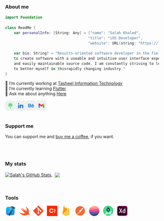 ### About me
```swift
import Foundation

class ReadMe {
    var personalInfo: [String: Any] = ["name": "Salah Khaled",
                                      "title": "iOS Developer",
                                      "website": URL(string: "https://linktr.ee/sala7khaled/")]
                                      
    var bio: String? = "Results-oriented software developer in the field of iOS Development. I make it my goal
    to create software with a useable and intuitive user interface experience. I also, create highly readable
    and easily maintainable source code. I am constantly striving to learn new technologies and look for ways
    to better myself in thisrapidly changing industry."
}
```
<!-- <table>
<tr>
<td>
Results-oriented software developer in the field of iOS Development. I make it my goal to create software with a useable and intuitive user interface experience. I also, create highly readable and easily maintainable source code. I am constantly striving to learn new technologies and look for waysto better myself in thisrapidly changing industry.
</td>
</tr>
</table> -->

🔭 I’m currently working at [Tasheel Information Technology](https://www.tasheelinfotech.com/wp-tasheelinfotech/home-ar/)
<br/>
🌱 I’m currently learning [Flutter](https://flutter.dev)
<br/>
💬 Ask me about anything [Here](https://github.com/sala7khaled/sala7khaled/issues)
<br/>

<a href="https://linktr.ee/sala7khaled"> <img align="left" alt="Salah Khaled | Linktree" width="34px" src="/assets/linktree.svg" />
  </a>
<a href="https://www.linkedin.com/in/sala7khaled"> <img align="left" alt="Salah Khaled | LinkedIn" width="34px" src="/assets/linkedin.svg" />
  </a>
<a href="https://www.behance.net/sala7khaled"> <img align="left" alt="Salah Khaled | LinkedIn" width="34px" src="/assets/behance.svg" />
  </a>
<a href="mailto:sala7khaled7@gmail.com"> <img align="left" alt="Salah Khaled | Gmail " width="34px" src="/assets/gmail.svg" />
  </a>
  
<br/>
<br/>
<br/>

### Support me
You can support me and [buy me a coffee](https://www.paypal.com/paypalme/sala7khaledsk), if you want.

<br/>
<br/>

### My stats
<a href="https://github.com/sala7khaled/sala7khaled">
  <img height ="220px" align="center" src="https://github-readme-stats.vercel.app/api?username=sala7khaled&show_icons=true&line_height=27&count_private=true&title_color=ffffff&text_color=c9cacc&border_color=21262d&icon_color=2bbc8a&bg_color=0D1117" alt="Salah's GitHub Stats" />
</a> &nbsp;

<a href="https://github.com/sala7khaled/sala7khaled">
  <img height ="220px" align="center" src="https://github-readme-stats.vercel.app/api/top-langs/?username=sala7khaled&hide=java,html&title_color=ffffff&text_color=c9cacc&border_color=21262d&icon_color=2bbc8a&bg_color=0D1117" />
</a>

<br/>
<br/>
<br/>

### Tools 
<code><img height="34" src="/assets/xcode.png"></code> &nbsp;
<code><img height="34" src="/assets/swift.svg"></code> &nbsp;
<code><img height="34" src="/assets/git.svg"></code> &nbsp;
<code><img height="34" src="/assets/cocoapods.svg"></code> &nbsp;
<code><img height="34" src="/assets/firebase.svg"></code> &nbsp;
<code><img height="34" src="/assets/postman.svg"></code> &nbsp;
<code><img height="34" src="/assets/realm.svg"></code> &nbsp;
<code><img height="34" src="/assets/android-studio.svg"></code> &nbsp;
<code><img height="34" src="/assets/xd.svg"></code> &nbsp;

<!-- <br/>
<br/>
<br/>

### 🎧 Now listening

![Listening to on Spotify](https://spotify-github-profile.vercel.app/api/view?uid=314g5x2eb4k3zcx2fuguw2aa3w6y&cover_image=true&theme=default&show_offline=false&background_color=161B22) -->

